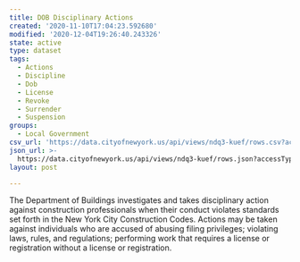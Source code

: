 ```yaml
---
title: DOB Disciplinary Actions
created: '2020-11-10T17:04:23.592680'
modified: '2020-12-04T19:26:40.243326'
state: active
type: dataset
tags:
  - Actions
  - Discipline
  - Dob
  - License
  - Revoke
  - Surrender
  - Suspension
groups:
  - Local Government
csv_url: 'https://data.cityofnewyork.us/api/views/ndq3-kuef/rows.csv?accessType=DOWNLOAD'
json_url: >-
  https://data.cityofnewyork.us/api/views/ndq3-kuef/rows.json?accessType=DOWNLOAD
layout: post

---
```

The Department of Buildings investigates and takes disciplinary action against construction professionals when their conduct violates standards set forth in the New York City Construction Codes. Actions may be taken against individuals who are accused of abusing filing privileges; violating laws, rules, and regulations; performing work that requires a license or registration without a license or registration.
